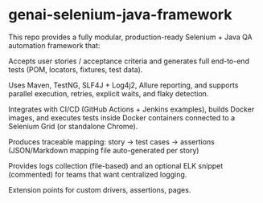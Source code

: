# genai-selenium-java-framework

This repo provides a fully modular, production-ready Selenium + Java QA automation framework that:

Accepts user stories / acceptance criteria and generates full end-to-end tests (POM, locators, fixtures, test data).

Uses Maven, TestNG, SLF4J + Log4j2, Allure reporting, and supports parallel execution, retries, explicit waits, and flaky detection.

Integrates with CI/CD (GitHub Actions + Jenkins examples), builds Docker images, and executes tests inside Docker containers connected to a Selenium Grid (or standalone Chrome).

Produces traceable mapping: story → test cases → assertions (JSON/Markdown mapping file auto-generated per story)

Provides logs collection (file-based) and an optional ELK snippet (commented) for teams that want centralized logging.

Extension points for custom drivers, assertions, pages.

